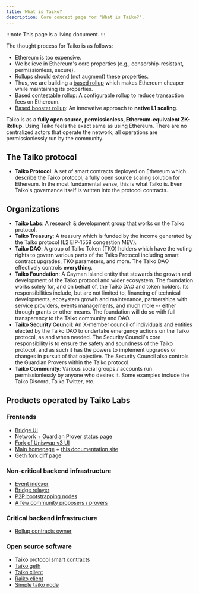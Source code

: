 ```yaml
---
title: What is Taiko?
description: Core concept page for "What is Taiko?".
---
```


:::note
This page is a living document.
:::

The thought process for Taiko is as follows:

- Ethereum is too expensive.
- We believe in Ethereum's core properties (e.g., censorship-resistant, permissionless, secure).
- Rollups should extend (not augment) these properties.
- Thus, we are building a [based rollup](/core-concepts/based-sequencing) which makes Ethereum cheaper while maintaining its properties.
- [Based contestable rollup](/core-concepts/contestable-rollups): A configurable rollup to reduce transaction fees on Ethereum.
- [Based booster rollup](/core-concepts/booster-rollups): An innovative approach to **native L1 scaling**.

Taiko is as a **fully open source, permissionless, Ethereum-equivalent ZK-Rollup**. Using Taiko feels the exact same as using Ethereum. There are no centralized actors that operate the network; all operations are permissionlessly run by the community.

## The Taiko protocol

- **Taiko Protocol**: A set of smart contracts deployed on Ethereum which describe the Taiko protocol, a fully open source scaling solution for Ethereum. In the most fundamental sense, this is what Taiko is. Even Taiko's governance itself is written into the protocol contracts.

## Organizations

- **Taiko Labs**: A research & development group that works on the Taiko protocol.
- **Taiko Treasury**: A treasury which is funded by the income generated by the Taiko protocol (L2 EIP-1559 congestion MEV).
- **Taiko DAO**: A group of Taiko Token (TKO) holders which have the voting rights to govern various parts of the Taiko Protocol including smart contract upgrades, TKO parameters, and more. The Taiko DAO effectively controls **everything**.
- **Taiko Foundation**: A Cayman Island entity that stewards the growth and development of the Taiko protocol and wider ecosystem. The foundation works solely for, and on behalf of, the Taiko DAO and token holders. Its responsibilities include, but are not limited to, financing of technical developments, ecosystem growth and maintenance, partnerships with service providers, events managements, and much more -- either through grants or other means. The foundation will do so with full transparency to the Taiko community and DAO.
- **Taiko Security Council**: An X-member council of individuals and entities elected by the Taiko DAO to undertake emergency actions on the Taiko protocol, as and when needed. The Security Council's core responsibility is to ensure the safety and soundness of the Taiko protocol, and as such it has the powers to implement upgrades or changes in pursuit of that objective. The Security Council also controls the Guardian Provers within the Taiko protocol.
- **Taiko Community**: Various social groups / accounts run permissionlessly by anyone who desires it. Some examples include the Taiko Discord, Taiko Twitter, etc.

## Products operated by Taiko Labs

### Frontends

- [Bridge UI](https://bridge.katla.taiko.xyz)
- [Network + Guardian Prover status page](https://status.taiko.xyz)
- [Fork of Uniswap v3 UI](https://swap.katla.taiko.xyz)
- [Main homepage](https://taiko.xyz) + [this documentation site](https://docs.taiko.xyz)
- [Geth fork diff page](https://geth.taiko.xyz)

### Non-critical backend infrastructure

- [Event indexer](/api-reference/event-indexer-api)
- [Bridge relayer](/api-reference/bridge-relayer-api)
- [P2P bootstrapping nodes](/network-reference/addresses)
- [A few community proposers / provers](/network-reference/addresses)

### Critical backend infrastructure

- [Rollup contracts owner](/network-reference/addresses)

### Open source software

- [Taiko protocol smart contracts](https://github.com/taikoxyz/taiko-mono)
- [Taiko geth](https://github.com/taikoxyz/taiko-geth)
- [Taiko client](https://github.com/taikoxyz/taiko-client)
- [Raiko client](https://github.com/taikoxyz/raiko)
- [Simple taiko node](https://github.com/taikoxyz/simple-taiko-node)
